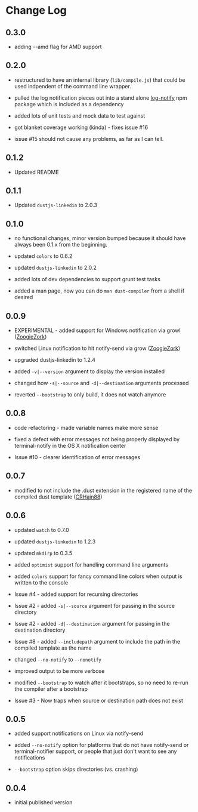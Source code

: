 # Change Log

## 0.3.0
- adding --amd flag for AMD support


## 0.2.0
- restructured to have an internal library (`lib/compile.js`) that could be
  used indpendent of the command line wrapper.

- pulled the log notification pieces out into a stand alone
  [log-notify][log-notify] npm package which is included as a dependency

- added lots of unit tests and mock data to test against

- got blanket coverage working (kinda) - fixes issue #16

- issue #15 should not cause any problems, as far as I can tell.


## 0.1.2
- Updated README


## 0.1.1
- Updated `dustjs-linkedin` to 2.0.3


## 0.1.0
- no functional changes, minor version bumped because it should have always been
  0.1.x from the beginning.

- updated `colors` to 0.6.2

- updated `dustjs-linkedin` to 2.0.2

- added lots of dev dependencies to support grunt test tasks

- added a man page, now you can do `man dust-compiler` from a shell if desired


## 0.0.9
- EXPERIMENTAL - added support for Windows notification via growl ([ZoogieZork][1])

- switched Linux notification to hit notify-send via grow ([ZoogieZork][1])

- upgraded dustjs-linkedin to 1.2.4

- added `-v|--version` argument to display the version installed

- changed how `-s|--source` and `-d|--destination` arguments processed

- reverted `--bootstrap` to only build, it does not watch anymore



## 0.0.8
- code refactoring - made variable names make more sense

- fixed a defect with error messages not being properly displayed by
  terminal-notify in the OS X notification center

- Issue #10 - clearer identification of error messages



## 0.0.7
- modified to not include the .dust extension in the registered name of the
  compiled dust template ([CRHain88][0])



## 0.0.6
- updated `watch` to 0.7.0

- updated `dustjs-linkedin` to 1.2.3

- updated `mkdirp` to 0.3.5

- added `optimist` support for handling command line arguments

- added `colors` support for fancy command line colors when output is written
  to the console

- Issue #4 - added support for recursing directories

- Issue #2 - added `-s|--source` argument for passing in the source directory

- Issue #2 - added `-d|--destination` argument for passing in the destination
  directory

- Issue #8 - added `--includepath` argument to include the path in the compiled
  template as the name

- changed `--no-notify` to `--nonotify`

- improved output to be more verbose

- modified `--bootstrap` to watch after it bootstraps, so no need to re-run the
  compiler after a bootstrap

- Issue #3 - Now traps when source or destination path does not exist



## 0.0.5
- added support notifications on Linux via notify-send

- added `--no-notify` option for platforms that do not have notify-send or
  terminal-notifier support, or people that just don't want to see any
  notifications

- `--bootstrap` option skips directories (vs. crashing)



## 0.0.4
- initial published version



[0]: https://github.com/CRHain88
[1]: https://github.com/ZoogieZork
[log-notify]: https://npmjs.org/package/log-notify

